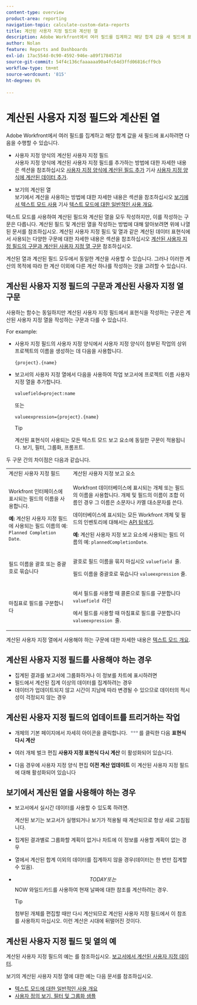 ```yaml
---
content-type: overview
product-area: reporting
navigation-topic: calculate-custom-data-reports
title: 계산된 사용자 지정 필드와 계산된 열
description: Adobe Workfront에서 여러 필드를 집계하고 해당 합계 값을 새 필드에 표시하려면 다음 - EDIT ME를 수행할 수 있습니다.
author: Nolan
feature: Reports and Dashboards
exl-id: 17ac554d-0c90-4592-946e-a89f1784571d
source-git-commit: 54f4c136cfaaaaaa90a4fc64d3ffd06816cff9cb
workflow-type: tm+mt
source-wordcount: '815'
ht-degree: 0%

---
```


# 계산된 사용자 지정 필드와 계산된 열

Adobe Workfront에서 여러 필드를 집계하고 해당 합계 값을 새 필드에 표시하려면 다음을 수행할 수 있습니다.

* 사용자 지정 양식의 계산된 사용자 지정 필드\
   사용자 지정 양식에 계산된 사용자 지정 필드를 추가하는 방법에 대한 자세한 내용은 섹션을 참조하십시오 [사용자 지정 양식에 계산된 필드 추가](../../../administration-and-setup/customize-workfront/create-manage-custom-forms/add-calculated-data-to-custom-form.md#creating-calculated-custom-fields) 기사 [사용자 지정 양식에 계산된 데이터 추가](../../../administration-and-setup/customize-workfront/create-manage-custom-forms/add-calculated-data-to-custom-form.md).

* 보기의 계산된 열\
   보기에서 계산을 사용하는 방법에 대한 자세한 내용은 섹션을 참조하십시오 [보기에서 텍스트 모드 사용](../../../reports-and-dashboards/reports/text-mode/understand-common-uses-text-mode.md#using-text-mode-in-views) 기사 [텍스트 모드에 대한 일반적인 사용 개요](../../../reports-and-dashboards/reports/text-mode/understand-common-uses-text-mode.md).

텍스트 모드를 사용하여 계산된 필드와 계산된 열을 모두 작성하지만, 이를 작성하는 구문은 다릅니다. 계산된 필드 및 계산된 열을 작성하는 방법에 대해 알아보려면 위에 나열된 문서를 참조하십시오. 계산된 사용자 지정 필드 및 열과 같은 계산된 데이터 표현식에서 사용되는 다양한 구문에 대한 자세한 내용은 섹션을 참조하십시오 [계산된 사용자 지정 필드의 구문과 계산된 사용자 지정 열 구문](#syntax-of-calculated-custom-fields-vs-calculated-custom-columns-syntax) 참조하십시오.

계산된 열과 계산된 필드 모두에서 동일한 계산을 사용할 수 있습니다. 그러나 이러한 계산의 목적에 따라 한 계산 이외에 다른 계산 하나를 작성하는 것을 고려할 수 있습니다.

## 계산된 사용자 지정 필드의 구문과 계산된 사용자 지정 열 구문

사용하는 함수는 동일하지만 계산된 사용자 지정 필드에서 표현식을 작성하는 구문은 계산된 사용자 지정 열을 작성하는 구문과 다를 수 있습니다.

For example:

* 사용자 지정 필드의 사용자 지정 양식에서 사용자 지정 양식이 첨부된 작업의 상위 프로젝트의 이름을 생성하는 데 다음을 사용합니다.

   ```
   {project}.{name}
   ```

* 보고서의 사용자 지정 열에서 다음을 사용하여 작업 보고서에 프로젝트 이름 사용자 지정 열을 추가합니다.

   ```
   valuefield=project:name
   ```

   또는

   ```
   valueexpression={project}.{name}
   ```

   >[!TIP]
   >
   >계산된 표현식이 사용되는 모든 텍스트 모드 보고 요소에 동일한 구문이 적용됩니다. 보기, 필터, 그룹화, 프롬프트.

두 구문 간의 차이점은 다음과 같습니다.

<table style="table-layout:auto"> 
 <col> 
 <col> 
 <tbody> 
  <tr> 
   <td>계산된 사용자 지정 필드</td> 
   <td>계산된 사용자 지정 보고 요소</td> 
  </tr> 
  <tr> 
   <td> <p>Workfront 인터페이스에 표시되는 필드의 이름을 사용합니다.</p> <p class="example" data-mc-autonum="<b>Example: </b>"><span class="autonumber"><span><b>예: </b></span></span>계산된 사용자 지정 필드에 사용되는 필드 이름의 예: <code>Planned Completion Date</code>.</p> </td> 
   <td> <p>Workfront 데이터베이스에 표시되는 개체 또는 필드의 이름을 사용합니다. 개체 및 필드의 이름이 조합 이름인 경우 그 이름은 소문자나 카멜 대소문자를 쓴다. </p> <p>데이터베이스에 표시되는 모든 Workfront 개체 및 필드의 인벤토리에 대해서는 <a href="../../../wf-api/general/api-explorer.md" class="MCXref xref">API 탐색기</a>. </p> <p class="example" data-mc-autonum="<b>Example: </b>"><span class="autonumber"><span><b>예: </b></span></span>계산된 사용자 지정 보고 요소에 사용되는 필드 이름의 예: <code>plannedCompletionDate</code>.</p> </td> 
  </tr> 
  <tr> 
   <td>필드 이름을 괄호 또는 중괄호로 묶습니다</td> 
   <td> <p>괄호로 필드 이름을 묶지 마십시오 <code>valuefield </code>줄.</p> <p>필드 이름을 중괄호로 묶습니다 <code>valueexpression</code> 줄.</p> </td> 
  </tr> 
  <tr> 
   <td>마침표로 필드를 구분합니다</td> 
   <td> <p>에서 필드를 사용할 때 콜론으로 필드를 구분합니다 <code>valuefield </code>라인</p> <p>에서 필드를 사용할 때 마침표로 필드를 구분합니다 <code>valueexpression </code>줄. </p> </td> 
  </tr> 
 </tbody> 
</table>

계산된 사용자 지정 열에서 사용해야 하는 구문에 대한 자세한 내용은 [텍스트 모드 개요](../../../reports-and-dashboards/reports/text-mode/understand-text-mode.md).

## 계산된 사용자 지정 필드를 사용해야 하는 경우

* 집계된 결과를 보고서에 그룹화하거나 이 정보를 차트에 표시하려면
* 필드에서 계산된 집계 이상의 데이터를 집계하려는 경우
* 데이터가 업데이트되지 않고 시간이 지남에 따라 변경될 수 있으므로 데이터의 적시성이 걱정되지 않는 경우

## 계산된 사용자 지정 필드의 업데이트를 트리거하는 작업

* 개체의 기본 페이지에서 자세히 아이콘을 클릭합니다. ![](assets/more-icon.png)를 클릭한 다음 **표현식 다시 계산**

* 여러 개체 벌크 편집 **사용자 지정 표현식 다시 계산** 이 활성화되어 있습니다.
* 다음 경우에 사용자 지정 양식 편집 **이전 계산 업데이트** 이 계산된 사용자 지정 필드에 대해 활성화되어 있습니다

## 보기에서 계산된 열을 사용해야 하는 경우

* 보고서에서 실시간 데이터를 사용할 수 있도록 하려면.

   계산된 보기는 보고서가 실행되거나 보기가 적용될 때 계산되므로 항상 새로 고침됩니다.

* 집계된 결과별로 그룹화할 계획이 없거나 차트에 이 정보를 사용할 계획이 없는 경우
* 열에서 계산된 합계 이외의 데이터를 집계하지 않을 경우(데이터는 한 번만 집계할 수 있음).
* $$TODAY 또는 $$NOW 와일드카드를 사용하여 현재 날짜에 대한 참조를 계산하려는 경우.

   >[!TIP]
   >
   >첨부된 개체를 편집할 때만 다시 계산되므로 계산된 사용자 지정 필드에서 이 참조를 사용하지 마십시오. 이런 계산은 시대에 뒤떨어진 것이다.

## 계산된 사용자 지정 필드 및 열의 예

계산된 사용자 지정 필드의 예는 를 참조하십시오. [보고서에서 계산된 사용자 지정 데이터](../../../reports-and-dashboards/reports/calc-cstm-data-reports/calculated-custom-data-reports.md).

보기의 계산된 사용자 지정 열에 대한 예는 다음 문서를 참조하십시오.

* [텍스트 모드에 대한 일반적인 사용 개요](../../../reports-and-dashboards/reports/text-mode/understand-common-uses-text-mode.md)
* [사용자 정의 보기, 필터 및 그룹화 샘플](../../../reports-and-dashboards/reports/custom-view-filter-grouping-samples/custom-view-filter-grouping-samples.md)
